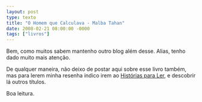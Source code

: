 ```yaml
---
layout: post
type: texto
title: "O Homem que Calculava - Malba Tahan"
date: 2008-02-21 08:00:00 -0000
tags: ["livros"]
---
```

Bem, como muitos sabem mantenho outro blog além desse. Alias, tenho dado muito mais atenção.

De qualquer maneira, não deixo de postar aqui sobre esse livro também, mas para lerem minha resenha indico irem ao <a href="https://historiasparaler.blogspot.com/2008/02/o-homem-que-calculava-malba-tahan.html">Histórias para Ler</a>, e descobrir lá outros títulos.

Boa leitura.